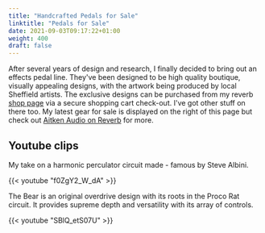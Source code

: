 ```yaml
---
title: "Handcrafted Pedals for Sale"
linktitle: "Pedals for Sale"
date: 2021-09-03T09:17:22+01:00
weight: 400
draft: false
---
```


After several years of design and research, I finally decided to bring out an effects pedal line. They've been designed to be high quality boutique, visually appealing designs, with the artwork being produced by local Sheffield artists. The exclusive designs can be purchased from my reverb [shop page](https://reverb.com/uk/shop/aitken-audio) via a secure shopping cart check-out. I've got other stuff on there too. My latest gear for sale is displayed on the right of this page but check out [Aitken Audio on Reverb](https://reverb.com/uk/shop/aitken-audio) for more.

## Youtube clips

My take on a harmonic perculator circuit made - famous by Steve Albini.

{{< youtube "f0ZgY2_W_dA" >}}

The Bear is an original overdrive design with its roots in the Proco Rat circuit. It provides supreme depth and versatility with its array of controls.

{{< youtube "SBlQ_etS07U" >}}
